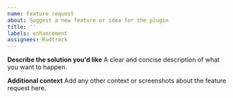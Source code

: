 ```yaml
---
name: Feature request
about: Suggest a new feature or idea for the plugin
title: ''
labels: enhancement
assignees: Rudtrack
---
```


**Describe the solution you'd like**
A clear and concise description of what you want to happen.

**Additional context**
Add any other context or screenshots about the feature request here.
